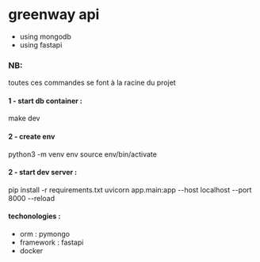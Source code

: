 # greenway api

- using mongodb
- using fastapi


### NB:
  toutes ces commandes se font à la racine du projet

#### 1 - start db container :
   make dev

#### 2 - create env

python3 -m venv env
source env/bin/activate

#### 2 - start dev server :
   pip install -r requirements.txt
   uvicorn app.main:app --host localhost --port 8000 --reload

#### techonologies :

- orm : pymongo
- framework : fastapi
- docker